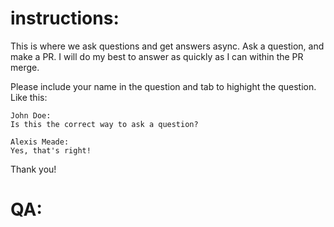 # instructions:
This is where we ask questions and get answers async.
Ask a question, and make a PR.
I will do my best to answer as quickly as I can within the PR merge.

Please include your name in the question and tab to highight the question.
Like this:

    John Doe:
    Is this the correct way to ask a question?
    
    Alexis Meade:
    Yes, that's right!

Thank you!


# QA:

